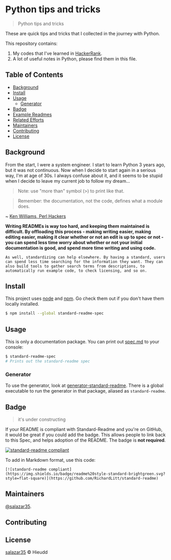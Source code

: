 # Python tips and tricks

> Python tips and tricks

These are quick tips and tricks that I collected in the journey with Python.

This repository contains:

1. My codes that I've learned in [HackerRank](https://www.hackerrank.com).
2. A lot of useful notes in Python, please find them in this file.



## Table of Contents

- [Background](#background)
- [Install](#install)
- [Usage](#usage)
	- [Generator](#generator)
- [Badge](#badge)
- [Example Readmes](#example-readmes)
- [Related Efforts](#related-efforts)
- [Maintainers](#maintainers)
- [Contributing](#contributing)
- [License](#license)

## Background

From the start, I were a system engineer. I start to learn Python 3 years ago, but it was not continuous. Now when I decide to start again in a serious way, I'm at age of 30s. I always confuse about it, and it seems to be stupid when I decide to leave my current job to follow my dream...

> Note: use "more than" symbol (>) to print like that.

> Remember: the documentation, not the code, defines what a module does.

~ [Ken Williams, Perl Hackers](http://mathforum.org/ken/perl_modules.html#document)

**Writing READMEs is way too hard, and keeping them maintained is difficult. By offloading this process - making writing easier, making editing easier, making it clear whether or not an edit is up to spec or not - you can spend less time worry about whether or not your initial documentation is good, and spend more time writing and using code.**

`As well, standardizing can help elsewhere. By having a standard, users can spend less time searching for the information they want. They can also build tools to gather search terms from descriptions, to automatically run example code, to check licensing, and so on.`

## Install

This project uses [node](http://nodejs.org) and [npm](https://npmjs.com). Go check them out if you don't have them locally installed.

```sh
$ npm install --global standard-readme-spec
```

## Usage

This is only a documentation package. You can print out [spec.md](spec.md) to your console:

```sh
$ standard-readme-spec
# Prints out the standard-readme spec
```

### Generator

To use the generator, look at [generator-standard-readme](https://github.com/RichardLitt/generator-standard-readme). There is a global executable to run the generator in that package, aliased as `standard-readme`.

## Badge

> it's under constructing

If your README is compliant with Standard-Readme and you're on GitHub, it would be great if you could add the badge. This allows people to link back to this Spec, and helps adoption of the README. The badge is **not required**.

[![standard-readme compliant](https://img.shields.io/badge/readme%20style-standard-brightgreen.svg?style=flat-square)](https://github.com/RichardLitt/standard-readme)

To add in Markdown format, use this code:

```
[![standard-readme compliant](https://img.shields.io/badge/readme%20style-standard-brightgreen.svg?style=flat-square)](https://github.com/RichardLitt/standard-readme)
```

## Maintainers

[@salazar35](https://github.com/salazar35).

## Contributing

## License

[salazar35](LICENSE) © Hieudd
